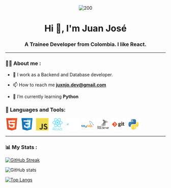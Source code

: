 <div align="center">
    <img width="200" src="https://media.giphy.com/media/VekcnHOwOI5So/giphy.gif" alt="200">
    <h1 align="center">Hi 👋, I'm Juan José</h1>
    <h3 align="center">A Trainee Developer from Colombia. I like React.</h3>
</div>

---

### 👨‍💻 About me :

- 📝 I work as a Backend and Database developer.

- 📫 How to reach me **juxnjo.dev@gmail.com**

- 🌱 I’m currently learning **Python**

<div align="left">
    <h3>🔨 Languages and Tools:</h3>
    <div>
        <img src="https://github.com/devicons/devicon/blob/master/icons/html5/html5-original.svg" title="HTML5" alt="HTML" width="40" height="40"/>&nbsp;
        <img src="https://github.com/devicons/devicon/blob/master/icons/css3/css3-original.svg"  title="CSS3" alt="CSS" width="40" height="40"/>&nbsp;
        <img src="https://github.com/devicons/devicon/blob/master/icons/javascript/javascript-original.svg" title="JavaScript" alt="JavaScript" width="40" height="40"/>&nbsp;
        <img src="https://github.com/devicons/devicon/blob/master/icons/react/react-original-wordmark.svg" title="React" alt="React" width="40" height="40"/>&nbsp;
        <img src="https://github.com/devicons/devicon/blob/master/icons/tailwindcss/tailwindcss-original-wordmark.svg" title="Tailwind" **alt="tailwind" width="40" height="40" />&nbsp;
        <img src="https://github.com/devicons/devicon/blob/master/icons/mysql/mysql-original-wordmark.svg" title="MySQL"  alt="MySQL" width="40" height="40"/>&nbsp;
        <img src="https://github.com/devicons/devicon/blob/master/icons/microsoftsqlserver/microsoftsqlserver-plain-wordmark.svg" title="SQLServer"  alt="SQLServer" width="40" height="40"/>&nbsp;
        <img src="https://github.com/devicons/devicon/blob/master/icons/git/git-original-wordmark.svg" title="Git" **alt="Git" width="40" height="40"/>&nbsp;
        <img src="https://github.com/devicons/devicon/blob/master/icons/python/python-original.svg" title="Python" **alt="python" width="40" height="40"/>&nbsp;
      </div>
</div>

---

### 📊 My Stats :

[![GitHub Streak](http://github-readme-streak-stats.herokuapp.com?user=Juxnjo&theme=dark&hide_border=false)](https://git.io/streak-stats)

![GitHub stats](https://github-readme-stats.vercel.app/api?username=Juxnjo&show_icons=true&theme=dark)

[![Top Langs](https://github-readme-stats.vercel.app/api/top-langs/?username=Juxnjo&theme=dark)](https://github.com/anuraghazra/github-readme-stats)
